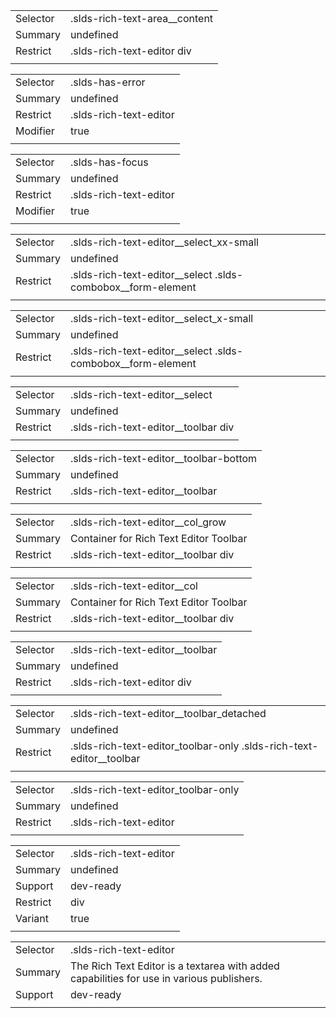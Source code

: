 
|  |  |
|-------|-------|
| Selector | .slds-rich-text-area__content  |
| Summary | undefined |
| Restrict | .slds-rich-text-editor div |
|  |  |


|  |  |
|-------|-------|
| Selector | .slds-has-error  |
| Summary | undefined |
| Restrict | .slds-rich-text-editor |
| Modifier | true |
|  |  |


|  |  |
|-------|-------|
| Selector | .slds-has-focus  |
| Summary | undefined |
| Restrict | .slds-rich-text-editor |
| Modifier | true |
|  |  |


|  |  |
|-------|-------|
| Selector | .slds-rich-text-editor__select_xx-small  |
| Summary | undefined |
| Restrict | .slds-rich-text-editor__select .slds-combobox__form-element |
|  |  |


|  |  |
|-------|-------|
| Selector | .slds-rich-text-editor__select_x-small  |
| Summary | undefined |
| Restrict | .slds-rich-text-editor__select .slds-combobox__form-element |
|  |  |


|  |  |
|-------|-------|
| Selector | .slds-rich-text-editor__select  |
| Summary | undefined |
| Restrict | .slds-rich-text-editor__toolbar div |
|  |  |


|  |  |
|-------|-------|
| Selector | .slds-rich-text-editor__toolbar-bottom  |
| Summary | undefined |
| Restrict | .slds-rich-text-editor__toolbar |
|  |  |


|  |  |
|-------|-------|
| Selector | .slds-rich-text-editor__col_grow  |
| Summary | Container for Rich Text Editor Toolbar |
| Restrict | .slds-rich-text-editor__toolbar div |
|  |  |


|  |  |
|-------|-------|
| Selector | .slds-rich-text-editor__col  |
| Summary | Container for Rich Text Editor Toolbar |
| Restrict | .slds-rich-text-editor__toolbar div |
|  |  |


|  |  |
|-------|-------|
| Selector | .slds-rich-text-editor__toolbar  |
| Summary | undefined |
| Restrict | .slds-rich-text-editor div |
|  |  |


|  |  |
|-------|-------|
| Selector | .slds-rich-text-editor__toolbar_detached  |
| Summary | undefined |
| Restrict | .slds-rich-text-editor_toolbar-only .slds-rich-text-editor__toolbar |
|  |  |


|  |  |
|-------|-------|
| Selector | .slds-rich-text-editor_toolbar-only  |
| Summary | undefined |
| Restrict | .slds-rich-text-editor |
|  |  |


|  |  |
|-------|-------|
| Selector | .slds-rich-text-editor  |
| Summary | undefined |
| Support | dev-ready |
| Restrict | div |
| Variant | true |
|  |  |


|  |  |
|-------|-------|
| Selector | .slds-rich-text-editor  |
| Summary | The Rich Text Editor is a textarea with added capabilities for use in various publishers. |
| Support | dev-ready |
|  |  |

